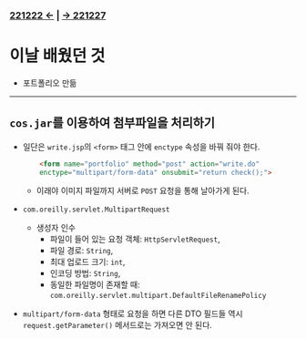 ﻿### [221222 ←](/221205-_JSP/221222/) | [→ 221227](/221205-_JSP/221227/)

# 이날 배웠던 것

- 포트폴리오 만듦

---

## `cos.jar`를 이용하여 첨부파일을 처리하기

- 일단은 `write.jsp`의 `<form>` 태그 안에 `enctype` 속성을 바꿔 줘야 한다.

    ```html
        <form name="portfolio" method="post" action="write.do" 
        enctype="multipart/form-data" onsubmit="return check();">
    ```

    - 이래야 이미지 파일까지 서버로 `POST` 요청을 통해 날아가게 된다.
- `com.oreilly.servlet.MultipartRequest`
    - 생성자 인수
        - 파일이 들어 있는 요청 객체: `HttpServletRequest`,
        - 파일 경로: `String`,
        - 최대 업로드 크기: `int`,
        - 인코딩 방법: `String`,
        - 동일한 파일명이 존재할 때: `com.oreilly.servlet.multipart.DefaultFileRenamePolicy`
- `multipart/form-data` 형태로 요청을 하면 다른 DTO 필드들 역시 `request.getParameter()` 메서드로는 가져오면 안 된다.